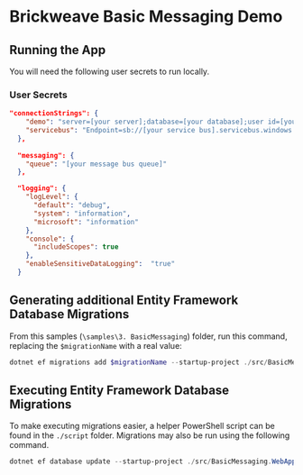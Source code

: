 # Brickweave Basic Messaging Demo

## Running the App

You will need the following user secrets to run locally.

### User Secrets

```json
"connectionStrings": {
    "demo": "server=[your server];database=[your database];user id=[your user];password=[your password];MultipleActiveResultSets=True;",
    "servicebus": "Endpoint=sb://[your service bus].servicebus.windows.net/;SharedAccessKeyName=[your key name];SharedAccessKey=[your access key]"
  },
  
  "messaging": {
    "queue": "[your message bus queue]"
  },

  "logging": {
    "logLevel": {
      "default": "debug",
      "system": "information",
      "microsoft": "information"
    },
    "console": {
      "includeScopes": true
    },
    "enableSensitiveDataLogging":  "true"
  }
```

## Generating additional Entity Framework Database Migrations

From this samples (`\samples\3. BasicMessaging`) folder, run this command, replacing the `$migrationName` with a real value:

```powershell
dotnet ef migrations add $migrationName --startup-project ./src/BasicMessaging.WebApp/ --project ./src/BasicMessaging.SqlServer/
```

## Executing Entity Framework Database Migrations

To make executing migrations easier, a helper PowerShell script can be found in the `./script` folder. Migrations may also be run using the following command.

```powershell
dotnet ef database update --startup-project ./src/BasicMessaging.WebApp/ --project ./src/BasicMessaging.SqlServer/
```
